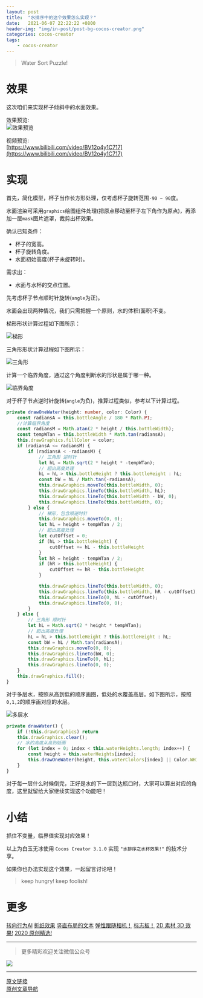 ```yaml
---
layout: post
title:  "水排序中的这个效果怎么实现？"
date:   2021-06-07 22:22:22 +0800
header-img: "img/in-post/post-bg-cocos-creator.png"
categories: cocos-creator
tags:
    - cocos-creator
---
```


> Water Sort Puzzle!    

# 效果

这次咱们来实现杯子倾斜中的水面效果。   

效果预览:  
![效果预览](/img/in-post/202106/07-01.gif)    


视频预览:  
[https://www.bilibili.com/video/BV12o4y1C717](https://www.bilibili.com/video/BV12o4y1C717)


# 实现

首先，简化模型，杯子当作长方形处理，仅考虑杯子旋转范围`-90 ~ 90`度。  

水面渲染可采用`graphics`绘图组件处理(把原点移动至杯子左下角作为原点)，再添加一层`mask`图片遮罩，裁剪出杯效果。  


确认已知条件：
- 杯子的宽高。
- 杯子旋转角度。
- 水面初始高度(杯子未旋转时)。


需求出：
- 水面与水杯的交点位置。   

先考虑杯子节点顺时针旋转(`angle`为正)。     

水面会出现两种情况，我们只需把握一个原则，水的体积(面积)不变。   

梯形形状计算过程如下图所示：  

![梯形](/img/in-post/202106/07-02.jpg)    

三角形形状计算过程如下图所示：  

![三角形](/img/in-post/202106/07-03.jpg)    

计算一个临界角度，通过这个角度判断水的形状是属于哪一种。  

![临界角度](/img/in-post/202106/07-04.jpg)    


对于杯子节点逆时针旋转(`angle`为负)，推算过程类似，参考以下计算过程。  

```ts
private drawOneWater(height: number, color: Color) {
    const radiansA = this.bottleAngle / 180 * Math.PI;
    //计算临界角度
    const radiansM = Math.atan(2 * height / this.bottleWidth);
    const tempWTan = this.bottleWidth * Math.tan(radiansA);
    this.drawGraphics.fillColor = color;
    if (radiansA <= radiansM) {
        if (radiansA < -radiansM) {
            // 三角形 逆时针
            let hL = Math.sqrt(2 * height * -tempWTan);
            // 超出高度处理
            hL = hL > this.bottleHeight ? this.bottleHeight : hL;
            const bW = hL / Math.tan(-radiansA);
            this.drawGraphics.moveTo(this.bottleWidth, 0);
            this.drawGraphics.lineTo(this.bottleWidth, hL);
            this.drawGraphics.lineTo(this.bottleWidth - bW, 0);
            this.drawGraphics.lineTo(this.bottleWidth, 0);
        } else {
            // 梯形，包含顺逆时针
            this.drawGraphics.moveTo(0, 0);
            let hL = height + tempWTan / 2;
            // 超出高度处理
            let cutOffset = 0;
            if (hL > this.bottleHeight) {
                cutOffset += hL - this.bottleHeight
            }
            let hR = height - tempWTan / 2;
            if (hR > this.bottleHeight) {
                cutOffset += hR - this.bottleHeight
            }

            this.drawGraphics.lineTo(this.bottleWidth, 0);
            this.drawGraphics.lineTo(this.bottleWidth, hR - cutOffset);
            this.drawGraphics.lineTo(0, hL - cutOffset);
            this.drawGraphics.lineTo(0, 0);
        }
    } else {
        // 三角形 顺时针
        let hL = Math.sqrt(2 * height * tempWTan);
        // 超出高度处理
        hL = hL > this.bottleHeight ? this.bottleHeight : hL;
        const bW = hL / Math.tan(radiansA);
        this.drawGraphics.moveTo(0, 0);
        this.drawGraphics.lineTo(bW, 0);
        this.drawGraphics.lineTo(0, hL);
        this.drawGraphics.lineTo(0, 0);
    }
    this.drawGraphics.fill();
}
```

对于多层水，按照从高到低的顺序画图，低处的水覆盖高层。如下图所示，按照`0,1,2`的顺序画对应的水层。    

![多层水](/img/in-post/202106/07-05.jpg)    

```ts
private drawWater() {
    if (!this.drawGraphics) return
    this.drawGraphics.clear();
    // 水的高度从高到低画
    for (let index = 0; index < this.waterHeights.length; index++) {
        const height = this.waterHeights[index];
        this.drawOneWater(height, this.waterClolors[index] || Color.WHITE);
    }
}
```

对于每一层什么时候倒完，正好是水的下一层到达瓶口时，大家可以算出对应的角度，这里就留给大家继续实现这个功能吧！  


# 小结

抓住不变量，临界值实现对应效果！    

以上为白玉无冰使用 `Cocos Creator 3.1.0` 实现 `"水排序之水杯效果!"` 的技术分享。 

如果你也办法实现这个效果，一起留言讨论吧！  

> keep hungry! keep foolish! 

# 更多

[转向行为AI](https://mp.weixin.qq.com/s/TOAfkeNBDb6NdOqRqzJhwQ) 
[折纸效果](https://mp.weixin.qq.com/s/1guPBbKkG6iWCcWa_uz6CQ) 
[竖直布局的文本](https://mp.weixin.qq.com/s/tMT9ZMFvYf9QoIdWaL8fOQ) 
[弹性跟随相机！](https://mp.weixin.qq.com/s/NCn8Ygk_I_nRnhmbHQeZwQ) 
[标志板！](https://mp.weixin.qq.com/s/KV7fyF0kvqqOjf01ZbqbmA) 
[2D 素材 3D 效果!](https://mp.weixin.qq.com/s/xHYOzirlAZlbr9Ljuq7NdQ) 
[2020 原创精选!](https://mp.weixin.qq.com/s/ZrIPUEs9mnpPqV4dN_DIGA) 


---

> 更多精彩欢迎关注微信公众号

![](/img/qrcode.jpg)  

---  

[原文链接](https://mp.weixin.qq.com/s/DXl7_rvI5fS3Fg-OmHvgmg)    
[原创文章导航](https://mp.weixin.qq.com/s/Ht0kIbaeBEds_wUeUlu8JQ)   